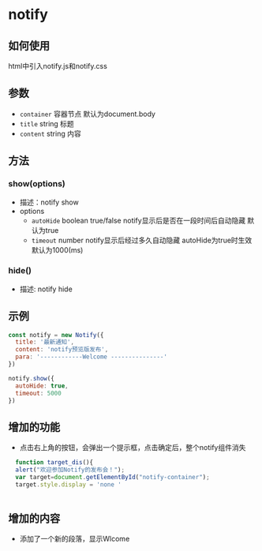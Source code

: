 # notify

## 如何使用
html中引入notify.js和notify.css

## 参数
+ `container` 容器节点 默认为document.body
+ `title` string 标题
+ `content` string 内容

## 方法
### show(options)
+ 描述：notify show
+ options
  + `autoHide` boolean true/false notify显示后是否在一段时间后自动隐藏 默认为true
  + `timeout` number notify显示后经过多久自动隐藏 autoHide为true时生效 默认为1000(ms)

### hide()
  + 描述: notify hide

## 示例
```js
const notify = new Notify({
  title: '最新通知',
  content: 'notify预览版发布',
  para: '------------Welcome ---------------'
})

notify.show({
  autoHide: true,
  timeout: 5000
})

```
## 增加的功能
+ 点击右上角的按钮，会弹出一个提示框，点击确定后，整个notify组件消失
```js
  function target_dis(){
  alert("欢迎参加Notify的发布会！");
  var target=document.getElementById("notify-container");
  target.style.display = 'none '
  
```
## 增加的内容
+ 添加了一个新的段落，显示Wlcome

